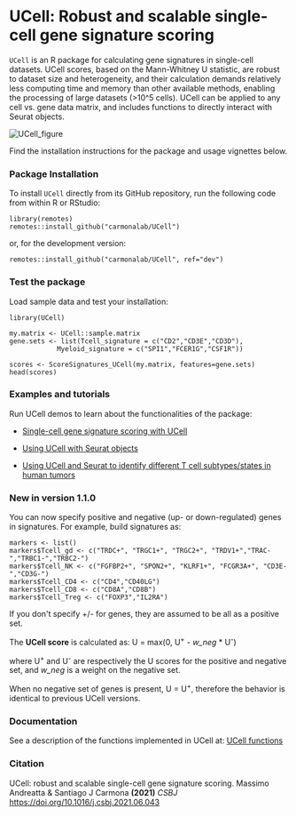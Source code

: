 # UCell: Robust and scalable single-cell gene signature scoring


`UCell` is an R package for calculating gene signatures in single-cell datasets. UCell scores, based on the Mann-Whitney U statistic, are robust to dataset size and heterogeneity, and their calculation demands relatively less computing time and memory than other available methods, enabling the processing of large datasets (>10^5 cells). UCell can be applied to any cell vs. gene data matrix, and includes functions to directly interact with Seurat objects. 


![UCell_figure](https://github.com/carmonalab/UCell/blob/master/docs/Figure1.png?raw=true)


Find the installation instructions for the package and usage vignettes below.

### Package Installation

To install `UCell` directly from its GitHub repository, run the following code from within R or RStudio:
```
library(remotes)
remotes::install_github("carmonalab/UCell")
```

or, for the development version:
```
remotes::install_github("carmonalab/UCell", ref="dev")
```


### Test the package

Load sample data and test your installation:
```
library(UCell)

my.matrix <- UCell::sample.matrix
gene.sets <- list(Tcell_signature = c("CD2","CD3E","CD3D"),
			Myeloid_signature = c("SPI1","FCER1G","CSF1R"))

scores <- ScoreSignatures_UCell(my.matrix, features=gene.sets)
head(scores)
```

### Examples and tutorials

Run UCell demos to learn about the functionalities of the package:

* [Single-cell gene signature scoring with UCell](https://carmonalab.github.io/UCell/UCell_matrix_vignette.html)

* [Using UCell with Seurat objects](https://carmonalab.github.io/UCell/UCell_Seurat_vignette.html)

* [Using UCell and Seurat to identify different T cell subtypes/states in human tumors](https://carmonalab.github.io/UCell/UCell_vignette_TILstates.html)

### New in version 1.1.0

You can now specify positive and negative (up- or down-regulated) genes in signatures. For example, build signatures as:

```
markers <- list()
markers$Tcell_gd <- c("TRDC+", "TRGC1+", "TRGC2+", "TRDV1+","TRAC-","TRBC1-","TRBC2-")
markers$Tcell_NK <- c("FGFBP2+", "SPON2+", "KLRF1+", "FCGR3A+", "CD3E-","CD3G-")
markers$Tcell_CD4 <- c("CD4","CD40LG")
markers$Tcell_CD8 <- c("CD8A","CD8B")
markers$Tcell_Treg <- c("FOXP3","IL2RA")
```
If you don't specify +/- for genes, they are assumed to be all as a positive set.

The **UCell score** is calculated as:  U = max(0, U<sup>+</sup> - *w_neg* * U<sup>-</sup>)
 
where U<sup>+</sup> and U<sup>-</sup> are respectively the U scores for the positive and negative set, and *w_neg* is a weight on the negative set.

When no negative set of genes is present, U = U<sup>+</sup>, therefore the behavior is identical to previous UCell versions.   



### Documentation

See a description of the functions implemented in UCell at: [UCell functions](docs/functions.md)


### Citation

UCell: robust and scalable single-cell gene signature scoring. Massimo Andreatta & Santiago J Carmona **(2021)** *CSBJ* https://doi.org/10.1016/j.csbj.2021.06.043
